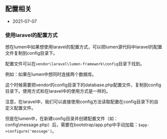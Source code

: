 ## 配置相关

- 2021-07-07

### 使用laravel的配置方式

想在lumen中如果想使用laravel的配置方式，可以把lumen源代码中laravel的配置文件复制到config目录下。

配置文件可以在`vendor\laravel\lumen-framework\config`目录下找到。

例如：如果在lumen中想同时连接两个数据库。

这个时候需要把vendor的config目录下的database.php配置文件，复制到config目录下。使用方式和在laravel中的使用方式是一样的。

注意，在laravel中，我们可以直接使用config方法读取配置在config目录下的自定义配置文件。

但是在lumen中，在新建config目录并创建配置文件（如：config\message.php）后，需要在bootstrap/app.php中手动加载：`$app->configure('message')`。

